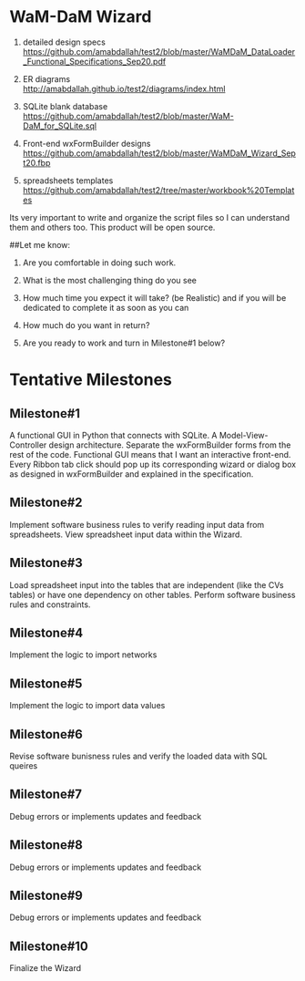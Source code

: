 # WaM-DaM Wizard 

1. detailed design specs 
https://github.com/amabdallah/test2/blob/master/WaMDaM_DataLoader_Functional_Specifications_Sep20.pdf

2. ER diagrams  
http://amabdallah.github.io/test2/diagrams/index.html

3. SQLite blank database 
https://github.com/amabdallah/test2/blob/master/WaM-DaM_for_SQLite.sql

4. Front-end wxFormBuilder designs 
https://github.com/amabdallah/test2/blob/master/WaMDaM_Wizard_Sept20.fbp

5. spreadsheets templates 
https://github.com/amabdallah/test2/tree/master/workbook%20Templates


Its very important to write and organize the script files so I can understand them and others too. This product will be open source. 


##Let me know:   

1. Are you comfortable in doing such work.   

2. What is the most challenging thing do you see   

3. How much time you expect it will take? (be Realistic) and if you will be dedicated to complete it as soon as you can  

4. How much do you want in return?    
 
5. Are you ready to work and turn in Milestone#1 below?    

# Tentative Milestones     
## Milestone#1      
A functional GUI in Python that connects with SQLite. A Model-View-Controller design architecture. Separate the wxFormBuilder forms from the rest of the code. Functional GUI means that I want an interactive front-end. Every Ribbon tab click should pop up its corresponding wizard or dialog box as designed in wxFormBuilder and explained in the specification.

## Milestone#2   
Implement software business rules to verify reading input data from spreadsheets. View spreadsheet input data within the Wizard. 

## Milestone#3  
Load spreadsheet input into the tables that are independent (like the CVs tables) or have one dependency on other tables. Perform software business rules and constraints.

## Milestone#4   
Implement the logic to import networks  

## Milestone#5   
Implement the logic to import data values 

## Milestone#6   
Revise software bunisness rules and verify the loaded data with SQL queires 

## Milestone#7
Debug errors or implements updates and feedback

## Milestone#8
Debug errors or implements updates and feedback

## Milestone#9
Debug errors or implements updates and feedback

## Milestone#10
Finalize the Wizard 

